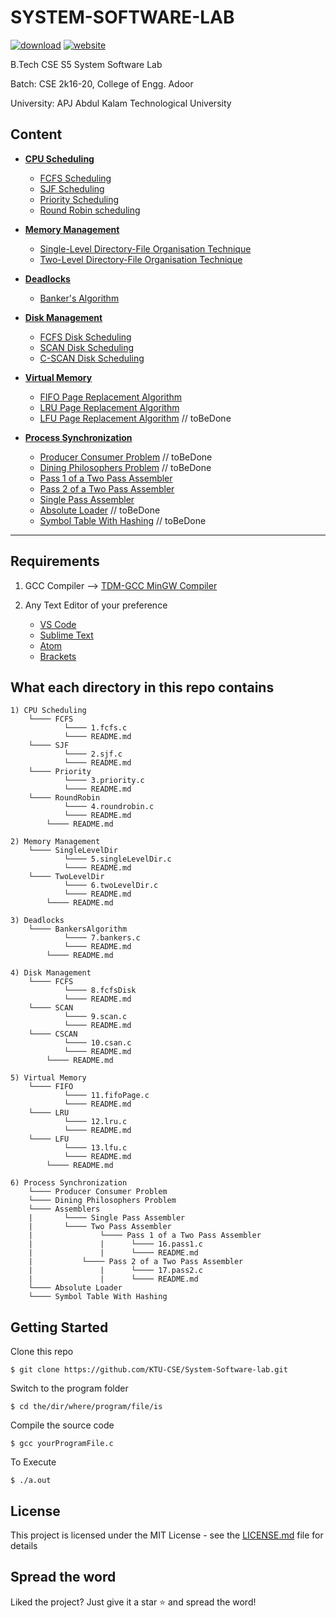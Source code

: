 # SYSTEM-SOFTWARE-LAB

[![download](https://img.shields.io/badge/Direct_Download-zip-blue.svg?logo=appveyor&longCache=true&style=for-the-badge)](https://github.com/KTU-CSE/System-Software-lab/releases/latest)
[![website](https://img.shields.io/badge/Live-Site-green.svg?logo=appveyor&longCache=true&style=for-the-badge)](https://ktu-cse.github.io/System-Software-lab/)

B.Tech CSE S5 System Software Lab

Batch: CSE 2k16-20, College of Engg. Adoor

University: APJ Abdul Kalam Technological University

## Content

- **[CPU Scheduling](CPU%20Scheduling/README.md)**

  - [FCFS Scheduling](CPU%20Scheduling/FCFS/README.md)
  - [SJF Scheduling](CPU%20Scheduling/SJF/README.md)
  - [Priority Scheduling](CPU%20Scheduling/Priority/README.md)
  - [Round Robin scheduling](CPU%20Scheduling/RoundRobin/README.md)

- **[Memory Management](Memory%20Management/README.md)**

  - [Single-Level Directory-File Organisation Technique](Memory%20Management/SingleLevelDir/README.md)
  - [Two-Level Directory-File Organisation Technique](Memory%20Management/TwoLevelDir/README.md)

- **[Deadlocks](Deadlocks/README.md)**

  - [Banker's Algorithm](Deadlocks/BankersAlgorithm/README.md)

- **[Disk Management](Disk%20Management/README.md)**

  - [FCFS Disk Scheduling](Disk%20Management/FCFS/README.md)
  - [SCAN Disk Scheduling](Disk%20Management/SCAN/README.md)
  - [C-SCAN Disk Scheduling](Disk%20Management/CSCAN/README.md)

- **[Virtual Memory](Virtual%20Memory/README.md)**

  - [FIFO Page Replacement Algorithm](Virtual%20Memory/FIFO/README.md)
  - [LRU Page Replacement Algorithm](Virtual%20Memory/LRU/README.md)
  - [LFU Page Replacement Algorithm](Virtual%20Memory/LFU/README.md)                      // toBeDone

- **[Process Synchronization](Process%20Synchronization/README.md)**
  - [Producer Consumer Problem](#)          // toBeDone
  - [Dining Philosophers Problem](#)        // toBeDone
  - [Pass 1 of a Two Pass Assembler](Process%20Synchronization/Assemblers/Two%20Pass%20Assembler/Pass%201%20of%20a%20Two%20Pass%20Assembler/README.md)
  - [Pass 2 of a Two Pass Assembler](Process%20Synchronization/Assemblers/Two%20Pass%20Assembler/Pass%202%20of%20a%20Two%20Pass%20Assembler/README.md)
  - [Single Pass Assembler](Process%20Synchronization/Assemblers/Single%20Pass%20Assembler/README.md)
  - [Absolute Loader](#)                    // toBeDone
  - [Symbol Table With Hashing](#)          // toBeDone

<hr />

## Requirements

1. GCC Compiler --> [TDM-GCC MinGW Compiler](https://sourceforge.net/projects/tdm-gcc/)

 2. Any Text Editor of your preference 
    - [VS Code](https://code.visualstudio.com/) 
    - [Sublime Text](https://www.sublimetext.com/)  
    - [Atom](https://atom.io/)
    - [Brackets](http://brackets.io/)

## What each directory in this repo contains

```
1) CPU Scheduling      
	└──── FCFS
         	└──── 1.fcfs.c
         	└──── README.md                     
	└──── SJF
         	└──── 2.sjf.c
         	└──── README.md  
	└──── Priority
         	└──── 3.priority.c
         	└──── README.md  
	└──── RoundRobin
         	└──── 4.roundrobin.c
         	└──── README.md  
        └──── README.md   
    
2) Memory Management
	└──── SingleLevelDir
         	└──── 5.singleLevelDir.c
         	└──── README.md  
	└──── TwoLevelDir
         	└──── 6.twoLevelDir.c
         	└──── README.md  
        └──── README.md     

3) Deadlocks
	└──── BankersAlgorithm
         	└──── 7.bankers.c
         	└──── README.md  
        └──── README.md   

4) Disk Management
	└──── FCFS
         	└──── 8.fcfsDisk
         	└──── README.md  
	└──── SCAN
         	└──── 9.scan.c
         	└──── README.md  
	└──── CSCAN
         	└──── 10.csan.c
         	└──── README.md  
        └──── README.md   

5) Virtual Memory
	└──── FIFO
         	└──── 11.fifoPage.c
         	└──── README.md  
	└──── LRU
         	└──── 12.lru.c
         	└──── README.md  
	└──── LFU
         	└──── 13.lfu.c
         	└──── README.md  
        └──── README.md   

6) Process Synchronization
	└──── Producer Consumer Problem
	└──── Dining Philosophers Problem
	└──── Assemblers
	|		└──── Single Pass Assembler  
	|		└──── Two Pass Assembler
	|		       	└──── Pass 1 of a Two Pass Assembler
	|		       	|	   └──── 16.pass1.c	
	|		      	|	   └──── README.md  
	|			└──── Pass 2 of a Two Pass Assembler		
	|		       	|	   └──── 17.pass2.c	
	|		      	|	   └──── README.md  
	└──── Absolute Loader
	└──── Symbol Table With Hashing
```

## Getting Started

Clone this repo
```
$ git clone https://github.com/KTU-CSE/System-Software-lab.git
```
Switch to the program folder
```
$ cd the/dir/where/program/file/is
```
Compile the source code
```
$ gcc yourProgramFile.c
```
To Execute
``` 
$ ./a.out
```

## License  
This project is licensed under the MIT License - see the [LICENSE.md](LICENSE) file for details

## Spread the word
Liked the project? Just give it a star :star: and spread the word!
